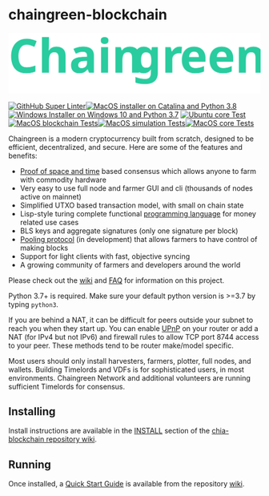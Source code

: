 # chaingreen-blockchain

![Alt text](./chia_logo.svg)

[![GithHub Super Linter](https://github.com/ChainGreenOrg/chaingreen-blockchain/actions/workflows/super-linter.yml/badge.svg)](https://github.com/ChainGreenOrg/chaingreen-blockchain/actions/workflows/super-linter.yml)[![MacOS installer on Catalina and Python 3.8](https://github.com/ChainGreenOrg/chaingreen-blockchain/actions/workflows/build-macos-installer.yml/badge.svg)](https://github.com/ChainGreenOrg/chaingreen-blockchain/actions/workflows/build-macos-installer.yml)[![Windows Installer on Windows 10 and Python 3.7](https://github.com/ChainGreenOrg/chaingreen-blockchain/actions/workflows/build-windows-installer.yml/badge.svg)](https://github.com/ChainGreenOrg/chaingreen-blockchain/actions/workflows/build-windows-installer.yml)
[![Ubuntu core Test](https://github.com/ChainGreenOrg/chaingreen-blockchain/actions/workflows/build-test-ubuntu-core.yml/badge.svg)](https://github.com/ChainGreenOrg/chaingreen-blockchain/actions/workflows/build-test-ubuntu-core.yml)[![MacOS blockchain Tests](https://github.com/ChainGreenOrg/chaingreen-blockchain/actions/workflows/build-test-macos-blockchain.yml/badge.svg)](https://github.com/ChainGreenOrg/chaingreen-blockchain/actions/workflows/build-test-macos-blockchain.yml)[![MacOS simulation Tests](https://github.com/ChainGreenOrg/chaingreen-blockchain/actions/workflows/build-test-macos-simulation.yml/badge.svg)](https://github.com/ChainGreenOrg/chaingreen-blockchain/actions/workflows/build-test-macos-simulation.yml)[![MacOS core Tests](https://github.com/ChainGreenOrg/chaingreen-blockchain/actions/workflows/build-test-macos-core.yml/badge.svg)](https://github.com/ChainGreenOrg/chaingreen-blockchain/actions/workflows/build-test-macos-core.yml)

Chaingreen is a modern cryptocurrency built from scratch, designed to be efficient, decentralized, and secure. Here are some of the features and benefits:
* [Proof of space and time](https://docs.google.com/document/d/1tmRIb7lgi4QfKkNaxuKOBHRmwbVlGL4f7EsBDr_5xZE/edit) based consensus which allows anyone to farm with commodity hardware
* Very easy to use full node and farmer GUI and cli (thousands of nodes active on mainnet)
* Simplified UTXO based transaction model, with small on chain state
* Lisp-style turing complete functional [programming language](https://chialisp.com/) for money related use cases
* BLS keys and aggregate signatures (only one signature per block)
* [Pooling protocol](https://www.chia.net/2020/11/10/pools-in-chia.html) (in development) that allows farmers to have control of making blocks
* Support for light clients with fast, objective syncing
* A growing community of farmers and developers around the world

Please check out the [wiki](https://github.com/Chia-Network/chia-blockchain/wiki)
and [FAQ](https://github.com/Chia-Network/chia-blockchain/wiki/FAQ) for
information on this project.

Python 3.7+ is required. Make sure your default python version is >=3.7
by typing `python3`.

If you are behind a NAT, it can be difficult for peers outside your subnet to
reach you when they start up. You can enable
[UPnP](https://www.homenethowto.com/ports-and-nat/upnp-automatic-port-forward/)
on your router or add a NAT (for IPv4 but not IPv6) and firewall rules to allow
TCP port 8744 access to your peer.
These methods tend to be router make/model specific.

Most users should only install harvesters, farmers, plotter, full nodes, and wallets.
Building Timelords and VDFs is for sophisticated users, in most environments.
Chaingreen Network and additional volunteers are running sufficient Timelords
for consensus.

## Installing

Install instructions are available in the
[INSTALL](https://github.com/Chia-Network/chia-blockchain/wiki/INSTALL)
section of the
[chia-blockchain repository wiki](https://github.com/Chia-Network/chia-blockchain/wiki).

## Running

Once installed, a
[Quick Start Guide](https://github.com/Chia-Network/chia-blockchain/wiki/Quick-Start-Guide)
is available from the repository
[wiki](https://github.com/Chia-Network/chia-blockchain/wiki).
